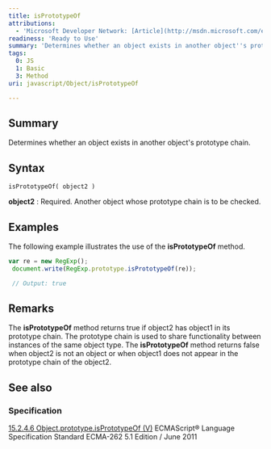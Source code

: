 ```yaml
---
title: isPrototypeOf
attributions:
  - 'Microsoft Developer Network: [Article](http://msdn.microsoft.com/en-us/library/ie/bch72c9e(v=vs.94).aspx)'
readiness: 'Ready to Use'
summary: 'Determines whether an object exists in another object''s prototype chain.'
tags:
  0: JS
  1: Basic
  3: Method
uri: javascript/Object/isPrototypeOf

---
```

## Summary

Determines whether an object exists in another object's prototype chain.

## Syntax

    isPrototypeOf( object2 )

**object2**
:   Required. Another object whose prototype chain is to be checked.

## Examples

The following example illustrates the use of the **isPrototypeOf** method.

``` js
var re = new RegExp();
 document.write(RegExp.prototype.isPrototypeOf(re));

 // Output: true
```

## Remarks

The **isPrototypeOf** method returns true if object2 has object1 in its prototype chain. The prototype chain is used to share functionality between instances of the same object type. The **isPrototypeOf** method returns false when object2 is not an object or when object1 does not appear in the prototype chain of the object2.

## See also

### Specification

[15.2.4.6 Object.prototype.isPrototypeOf (V)](http://www.ecma-international.org/ecma-262/5.1/#sec-15.2.4.6) ECMAScript® Language Specification Standard ECMA-262 5.1 Edition / June 2011

